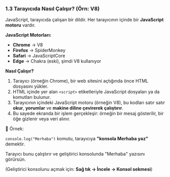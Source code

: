 ### **1.3 Tarayıcıda Nasıl Çalışır? (Örn: V8)**

JavaScript, tarayıcıda çalışan bir dildir. Her tarayıcının içinde bir **JavaScript motoru** vardır.

**JavaScript Motorları:**

- **Chrome** → V8
- **Firefox** → SpiderMonkey
- **Safari** → JavaScriptCore
- **Edge** → Chakra (eski), şimdi V8 kullanıyor

**Nasıl Çalışır?**

1. Tarayıcı (örneğin Chrome), bir web sitesini açtığında önce HTML dosyasını yükler.
2. HTML içinde yer alan `<script>` etiketleriyle JavaScript dosyaları ya da komutları bulunur.
3. Tarayıcının içindeki JavaScript motoru (örneğin V8), bu kodları satır satır **okur**, **yorumlar** ve **makine diline çevirerek çalıştırır**.
4. Bu sayede ekranda bir işlem gerçekleşir: örneğin bir mesaj gösterilir, bir öğe gizlenir veya veri alınır.

📌 Örnek:

`console.log("Merhaba")` komutu, tarayıcıya **"konsola Merhaba yaz"** demektir.

Tarayıcı bunu çalıştırır ve geliştirici konsolunda "Merhaba" yazısını görürsün.

(Geliştirici konsolunu açmak için: **Sağ tık → İncele → Konsol sekmesi**)